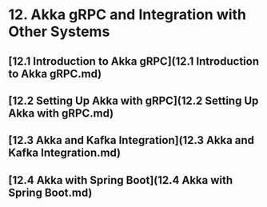 # 12. Akka gRPC and Integration with Other Systems
## [12.1 Introduction to Akka gRPC](12.1 Introduction to Akka gRPC.md)
## [12.2 Setting Up Akka with gRPC](12.2 Setting Up Akka with gRPC.md)
## [12.3 Akka and Kafka Integration](12.3 Akka and Kafka Integration.md)
## [12.4 Akka with Spring Boot](12.4 Akka with Spring Boot.md)
